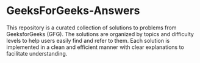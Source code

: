 # GeeksForGeeks-Answers
This repository is a curated collection of solutions to problems from GeeksforGeeks (GFG). The solutions are organized by topics and difficulty levels to help users easily find and refer to them. Each solution is implemented in a clean and efficient manner with clear explanations to facilitate understanding.
